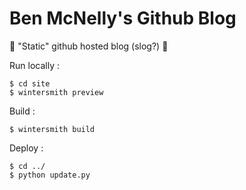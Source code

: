 # Ben McNelly's Github Blog

:boar: "Static" github hosted blog (slog?) :snail:

Run locally :

    $ cd site
    $ wintersmith preview

Build :

    $ wintersmith build

Deploy :

    $ cd ../
    $ python update.py
